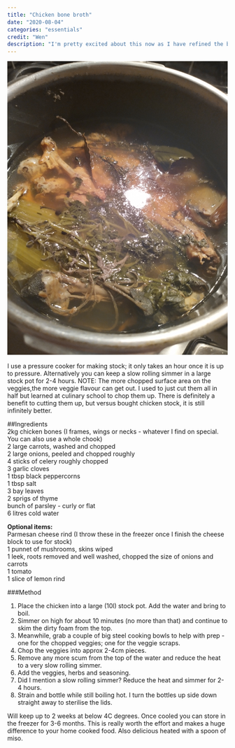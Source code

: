 ```yaml
---
title: "Chicken bone broth"
date: "2020-08-04"
categories: "essentials"
credit: "Wen"
description: "I'm pretty excited about this now as I have refined the base flavour and it sets to jelly. It can be used for all kinds of good; I have it in the fridge always and it keeps for up to 3 weeks.  I'm not sure what science and food regulations would say about that but I'm here to tell the tale"
---
```


![Chicken broth](./chickenBroth.jpg)

I use a pressure cooker for making stock; it only takes an hour once it is up to pressure. Alternatively you can keep a slow rolling simmer in a large stock pot for 2-4 hours.  NOTE: The more chopped surface area on the veggies,the more veggie flavour can get out.  I used to just cut them all in half but learned at culinary school to chop them up.  There is definitely a benefit to cutting them up, but versus bought chicken stock, it is still infinitely better.  

##Ingredients  
2kg chicken bones (I frames, wings or necks - whatever I find on special.  You can also use a whole chook)  
2 large carrots, washed and chopped  
2 large onions, peeled and chopped roughly  
4 sticks of celery roughly chopped  
3 garlic cloves  
1 tbsp black peppercorns  
1 tbsp salt  
3 bay leaves  
2 sprigs of thyme  
bunch of parsley - curly or flat  
6 litres cold water

**Optional items:**  
Parmesan cheese rind (I throw these in the freezer once I finish the cheese block to use for stock)  
1 punnet of mushrooms, skins wiped  
1 leek, roots removed and well washed, chopped the size of onions and carrots  
1 tomato  
1 slice of lemon rind  

###Method

1. Place the chicken into a large (10l) stock pot.  Add the water and bring to boil.
2. Simmer on high for about 10 minutes (no more than that) and continue to skim the dirty foam from the top.
3. Meanwhile, grab a couple of big steel cooking bowls to help with prep - one for the chopped veggies; one for the veggie scraps.
4. Chop the veggies into approx 2-4cm pieces.
5. Remove any more scum from the top of the water and reduce the heat to a very slow rolling simmer.
6. Add the veggies, herbs and seasoning.
7. Did I mention a slow rolling simmer?  Reduce the heat and simmer for 2-4 hours.
8. Strain and bottle while still boiling hot.  I turn the bottles up side down straight away to sterilise the lids. 

Will keep up to 2 weeks at below 4C degrees.  Once cooled you can store in the freezer for 3-6 months.  This is really worth the effort and makes a huge difference to your home cooked food.  Also delicious heated with a spoon of miso.  

